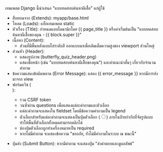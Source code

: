 เทมเพลต Django นี้นำเสนอ "แบบทดสอบค้นหาผีเสื้อ" แก่ผู้ใช้

- สืบทอดจาก (Extends): myapp/base.html
- โหลด (Loads): แท็กเทมเพลต static
- หัวเรื่อง (Title): กำหนดแบบไดนามิกโดย {{ page_title }} หรือค่าเริ่มต้นเป็น "แบบทดสอบค้นหาผีเสื้อของคุณ - {{ block.super }}"
- เนื้อหา (Content):
    - ส่วนที่มีพื้นหลังแบบไล่ระดับสี ออกแบบมาเพื่อเติมเต็มความสูงของ viewport ส่วนใหญ่
- ส่วนหัว (Header):
    - แสดงรูปภาพ (butterfly_quiz_header.png)
    - แสดงชื่อหน้า (เช่น "แบบทดสอบค้นหาผีเสื้อของคุณ") และคำแนะนำสั้นๆ เกี่ยวกับจำนวนคำถาม
- ข้อความแสดงข้อผิดพลาด (Error Message): แสดง {{ error_message }} หากมีการส่งมาจาก view
- ฟอร์มควิซ (<form method="post" action="{% url 'butterfly_quiz' %}">):
    - รวม CSRF token
    - วนซ้ำผ่าน questions เพื่อแสดงแต่ละคำถามและตัวเลือก
    - แต่ละคำถามจะแสดงใน fieldset โดยมีข้อความคำถามเป็น legend
    - ตัวเลือกสำหรับแต่ละคำถามจะแสดงเป็นปุ่มตัวเลือก (<input type="radio">) ภายในป้ายกำกับที่จัดรูปแบบ ทำให้พื้นที่ตัวเลือกทั้งหมดสามารถคลิกได้
    - ช่องปุ่มตัวเลือกถูกทำเครื่องหมายเป็น required
    - หากไม่มีคำถาม จะแสดงข้อความ "ขออภัย, ยังไม่มีคำถามในระบบ ณ ขณะนี้"
- ปุ่มส่ง (Submit Button): หากมีคำถาม จะแสดงปุ่ม "ส่งคำตอบและดูผลลัพธ์"